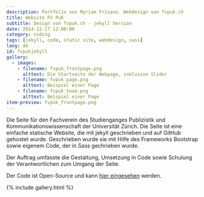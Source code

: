 ```yaml
---
description: Portfolio von Myriam Frisano. Webdesign von fvpuk.ch
title: Website FV PuK
subtitle: Design von fvpuk.ch - jekyll Version
date: 2014-12-27 12:00:00
category: coding
tags: [jekyll, code, static site, webdesign, sass]
lang: de
id: fvpukjekyll
gallery:
  - images:
    - filename: fvpuk_frontpage.png
      alttext: Die Startseite der Webpage, inklusive Slider
    - filename: fvpuk_page.png
      alttext: Beispiel einer Page
    - filename: fvpuk_team.png
      alttext: Beispiel einer Page
item-preview: fvpuk_frontpage.png
---
```

Die Seite für den Fachverein des Studienganges Publizistik und Kommunikationswissenschaft der Universität Zürich. Die Seite ist eine einfache statische Website, die mit jekyll geschrieben und auf GitHub gehostet wurde.
Geschrieben wurde sie mit Hilfe des Frameworks Bootstrap sowie eigenem Code, der in Sass gechrieben wurde.

Der Auftrag umfasste die Gestaltung, Umsetzung in Code sowie Schulung der Verantwortlichen zum Umgang der Seite.

Der Code ist Open-Source und kann [hier eingesehen](https://github.com/fvpuk/fvpuk.github.io) werden.

{% include gallery.html %}
